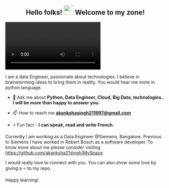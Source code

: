 

<!--
**akanksha21singh/akanksha21singh** is a ✨ _special_ ✨ repository because its `README.md` (this file) appears on your GitHub profile.

Here are some ideas to get you started:

- 🔭 I’m currently working on ...
- 🌱 I’m currently learning ...
- 👯 I’m looking to collaborate on ...
- 🤔 I’m looking for help with ...
- 💬 Ask me about ...
- 📫 How to reach me: ...
- 😄 Pronouns: ...
- ⚡ Fun fact: ...
-->

<h2 align="center">Hello folks! <img src="https://raw.githubusercontent.com/MartinHeinz/MartinHeinz/master/wave.gif" width="30px"> Welcome to my zone!</h2>



<video>source src="https://github.com/akanksha21singh/Images/blob/main/final_60f2cd4d25beb2009353bc7c_608739.mp4" type="video/mp4"></video>

I am a data Engineer, passionate about technologies. I believe in brainstorming ideas to bring them in reality. You would hear me more in python language.

- 💬 Ask me about **Python, Data Engineer, Cloud, Big Data, technologies..  I will be more than happy to answer you.**

- 📫 How to reach me **akankshasingh211997@gmail.com**

- ⚡ Fun fact - **I can speak, read and write French.**

Currently I am working as a Data Engineer @Siemens, Bangalore. Previous to Siemens I have worked in Robert Bosch as a software developer. 
To know more about me please consider visiting https://github.com/akanksha21singh/MySpace

I would really love to connect with you. You can also show some love by giving a ⭐ to my repo. 

Happy learning!

